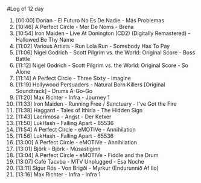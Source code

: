#Log of 12 day

1. [00:00] Dorian - El Futuro No Es De Nadie - Más Problemas
1. [10:46] A Perfect Circle - Mer De Noms - Breña
1. [10:54] Iron Maiden - Live At Donington (CD2) (Digitally Remastered) - Hallowed Be Thy Name
1. [11:02] Various Artists - Run Lola Run - Somebody Has To Pay
1. [11:06] Nigel Godrich - Scott Pilgrim vs. the World: Original Score - Boss Battle
1. [11:12] Nigel Godrich - Scott Pilgrim vs. the World: Original Score - So Alone
1. [11:14] A Perfect Circle - Three Sixty - Imagine
1. [11:19] Hollywood Persuaders - Natural Born Killers [Original Soundtrack] - Drums A-Go-Go
1. [11:20] Max Richter - Infra - Journey 1
1. [11:33] Iron Maiden - Running Free / Sanctuary - I've Got the Fire
1. [11:38] Haggard - Tales of Ithiria - The Hidden Sign
1. [11:43] Lacrimosa - Angst - Der Ketxer
1. [11:50] LukHash - Falling Apart - 65536
1. [11:54] A Perfect Circle - eMOTIVe - Annihilation
1. [11:56] LukHash - Falling Apart - 65536
1. [13:00] A Perfect Circle - eMOTIVe - Annihilation
1. [13:01] Björk - Björk - Músastiginn
1. [13:04] A Perfect Circle - eMOTIVe - Fiddle and the Drum
1. [13:07] Café Tacvba - MTV Unplugged - Esa Noche
1. [13:11] Sigur Rós - Von Brigði - Myrkur (Endurunnið Af Ilo)
1. [13:16] Max Richter - Infra - Infra 1
